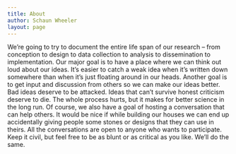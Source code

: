 ```yaml
---
title: About
author: Schaun Wheeler
layout: page
---
```

We&#8217;re going to try to document the entire life span of our research &#8211; from conception to design to data collection to analysis to dissemination to implementation. Our major goal is to have a place where we can think out loud about our ideas. It&#8217;s easier to catch a weak idea when it&#8217;s written down somewhere than when it&#8217;s just floating around in our heads. Another goal is to get input and discussion from others so we can make our ideas better. Bad ideas deserve to be attacked. Ideas that can&#8217;t survive honest criticism deserve to die. The whole process hurts, but it makes for better science in the long run. Of course, we also have a goal of hosting a conversation that can help others. It would be nice if while building our houses we can end up accidentally giving people some stones or designs that they can use in theirs. All the conversations are open to anyone who wants to participate. Keep it civil, but feel free to be as blunt or as critical as you like. We&#8217;ll do the same.